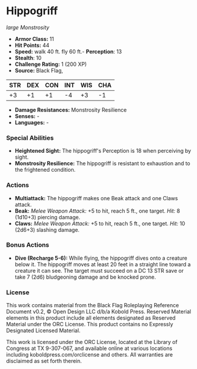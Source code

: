 # Hippogriff

*large* *Monstrosity*

- **Armor Class:** 11
- **Hit Points:** 44 
- **Speed:** walk 40 ft. fly 60 ft.- **Perception**: 13
- **Stealth**: 10
- **Challenge Rating:** 1 (200 XP)
- **Source:** Black Flag,

| STR | DEX | CON | INT | WIS | CHA |
| --- | --- | --- | --- | --- | --- |
| +3 | +1 | +1 | -4 | +3 | -1 |

- **Damage Resistances:** Monstrosity Resilience
- **Senses:** -
- **Languages:** -

### Special Abilities

- **Heightened Sight:** The hippogriff's Perception is 18 when perceiving by sight.
- **Monstrosity Resilience:** The hippogriff is resistant to exhaustion and to the frightened condition.

### Actions

- **Multiattack:** The hippogriff makes one Beak attack and one Claws attack.
- **Beak:** _Melee Weapon Attack:_ +5 to hit, reach 5 ft., one target. _Hit:_ 8 (1d10+3) piercing damage.
- **Claws:** _Melee Weapon Attack:_ +5 to hit, reach 5 ft., one target. _Hit:_ 10 (2d6+3) slashing damage.

### Bonus Actions

- **Dive (Recharge 5-6):** While flying, the hippogriff dives onto a creature below it. The hippogriff moves at least 20 feet in a straight line toward a creature it can see. The target must succeed on a DC 13 STR save or take 7 (2d6) bludgeoning damage and be knocked prone.


### License

This work contains material from the Black Flag Roleplaying Reference Document v0.2, © Open Design LLC d/b/a Kobold Press. Reserved Material elements in this product include all elements designated as Reserved Material under the ORC License. This product contains no Expressly Designated Licensed Material.

This work is licensed under the ORC License, located at the Library of Congress at TX 9-307-067, and available online at various locations including koboldpress.com/orclicense and others. All warranties are disclaimed as set forth therein.
